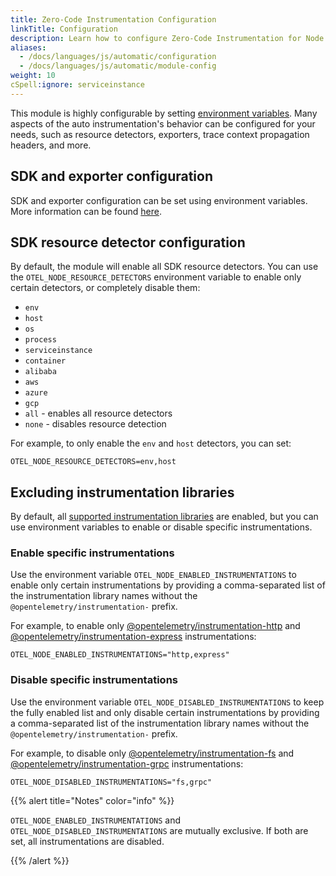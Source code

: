 ```yaml
---
title: Zero-Code Instrumentation Configuration
linkTitle: Configuration
description: Learn how to configure Zero-Code Instrumentation for Node.js
aliases:
  - /docs/languages/js/automatic/configuration
  - /docs/languages/js/automatic/module-config
weight: 10
cSpell:ignore: serviceinstance
---
```


This module is highly configurable by setting
[environment variables](/docs/specs/otel/configuration/sdk-environment-variables/).
Many aspects of the auto instrumentation's behavior can be configured for your
needs, such as resource detectors, exporters, trace context propagation headers,
and more.

## SDK and exporter configuration

SDK and exporter configuration can be set using environment variables. More
information can be found [here](/docs/languages/sdk-configuration/).

## SDK resource detector configuration

By default, the module will enable all SDK resource detectors. You can use the
`OTEL_NODE_RESOURCE_DETECTORS` environment variable to enable only certain
detectors, or completely disable them:

- `env`
- `host`
- `os`
- `process`
- `serviceinstance`
- `container`
- `alibaba`
- `aws`
- `azure`
- `gcp`
- `all` - enables all resource detectors
- `none` - disables resource detection

For example, to only enable the `env` and `host` detectors, you can set:

```shell
OTEL_NODE_RESOURCE_DETECTORS=env,host
```

## Excluding instrumentation libraries

By default, all
[supported instrumentation libraries](https://github.com/open-telemetry/opentelemetry-js-contrib/blob/main/metapackages/auto-instrumentations-node/README.md#supported-instrumentations)
are enabled, but you can use environment variables to enable or disable specific
instrumentations.

### Enable specific instrumentations

Use the environment variable `OTEL_NODE_ENABLED_INSTRUMENTATIONS` to enable only
certain instrumentations by providing a comma-separated list of the
instrumentation library names without the `@opentelemetry/instrumentation-`
prefix.

For example, to enable only
[@opentelemetry/instrumentation-http](https://github.com/open-telemetry/opentelemetry-js/tree/main/experimental/packages/opentelemetry-instrumentation-http)
and
[@opentelemetry/instrumentation-express](https://github.com/open-telemetry/opentelemetry-js-contrib/tree/main/plugins/node/opentelemetry-instrumentation-express)
instrumentations:

```shell
OTEL_NODE_ENABLED_INSTRUMENTATIONS="http,express"
```

### Disable specific instrumentations

Use the environment variable `OTEL_NODE_DISABLED_INSTRUMENTATIONS` to keep the
fully enabled list and only disable certain instrumentations by providing a
comma-separated list of the instrumentation library names without the
`@opentelemetry/instrumentation-` prefix.

For example, to disable only
[@opentelemetry/instrumentation-fs](https://github.com/open-telemetry/opentelemetry-js-contrib/tree/main/plugins/node/instrumentation-fs)
and
[@opentelemetry/instrumentation-grpc](https://github.com/open-telemetry/opentelemetry-js/tree/main/experimental/packages/opentelemetry-instrumentation-grpc)
instrumentations:

```shell
OTEL_NODE_DISABLED_INSTRUMENTATIONS="fs,grpc"
```

{{% alert title="Notes" color="info" %}}

`OTEL_NODE_ENABLED_INSTRUMENTATIONS` and `OTEL_NODE_DISABLED_INSTRUMENTATIONS`
are mutually exclusive. If both are set, all instrumentations are disabled.

{{% /alert %}}
